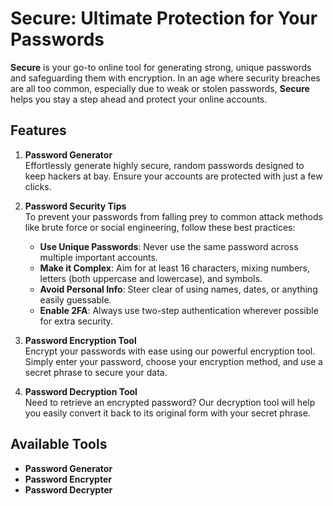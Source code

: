 # Secure: Ultimate Protection for Your Passwords

**Secure** is your go-to online tool for generating strong, unique passwords and safeguarding them with encryption. In an age where security breaches are all too common, especially due to weak or stolen passwords, **Secure** helps you stay a step ahead and protect your online accounts.

## Features

1. **Password Generator**  
   Effortlessly generate highly secure, random passwords designed to keep hackers at bay. Ensure your accounts are protected with just a few clicks.

2. **Password Security Tips**  
   To prevent your passwords from falling prey to common attack methods like brute force or social engineering, follow these best practices:
   - **Use Unique Passwords**: Never use the same password across multiple important accounts.
   - **Make it Complex**: Aim for at least 16 characters, mixing numbers, letters (both uppercase and lowercase), and symbols.
   - **Avoid Personal Info**: Steer clear of using names, dates, or anything easily guessable.
   - **Enable 2FA**: Always use two-step authentication wherever possible for extra security.

3. **Password Encryption Tool**  
   Encrypt your passwords with ease using our powerful encryption tool. Simply enter your password, choose your encryption method, and use a secret phrase to secure your data.

4. **Password Decryption Tool**  
   Need to retrieve an encrypted password? Our decryption tool will help you easily convert it back to its original form with your secret phrase.

## Available Tools

- **Password Generator**
- **Password Encrypter**
- **Password Decrypter**
